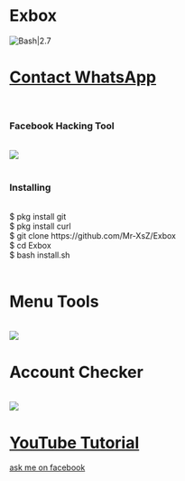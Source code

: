 # Exbox
![Bash|2.7](https://img.shields.io/badge/Bash-2.7-green)
<br><h1><a href="https://wa.me/6282211661007?text=Saya%20Mao%20Beli%20Linse%20Dark%20Fb%20Harga%2010k">Contact WhatsApp </a></h1><br><h3> Facebook  Hacking Tool</h3><br>
<img src="https://github.com/Mr-XsZ/Dark-Fb/blob/master/Raw/login.png"/>
<br><br>
<h3>Installing</h3><br>
$ pkg install git<br>
$ pkg install curl<br>
$ git clone https://github.com/Mr-XsZ/Exbox<br>
$ cd Exbox<br>
$ bash install.sh<br><br>
<h1>Menu Tools</h1><br>
<img src="https://github.com/Mr-XsZ/Dark-Fb/blob/master/Raw/menu.png"/>
<br><h1>Account Checker</h1><br>
<img src="https://github.com/Mr-XsZ/Dark-Fb/blob/master/Raw/Screenshot.png"/>
<h1><a href ="https://www.youtube.com/channel/UCLU9H65QrIC6u2UetU6476w">YouTube Tutorial</a></h1>
<a href ="https://mbasic.facebook.com/2angga315">ask me on facebook</a>
 
